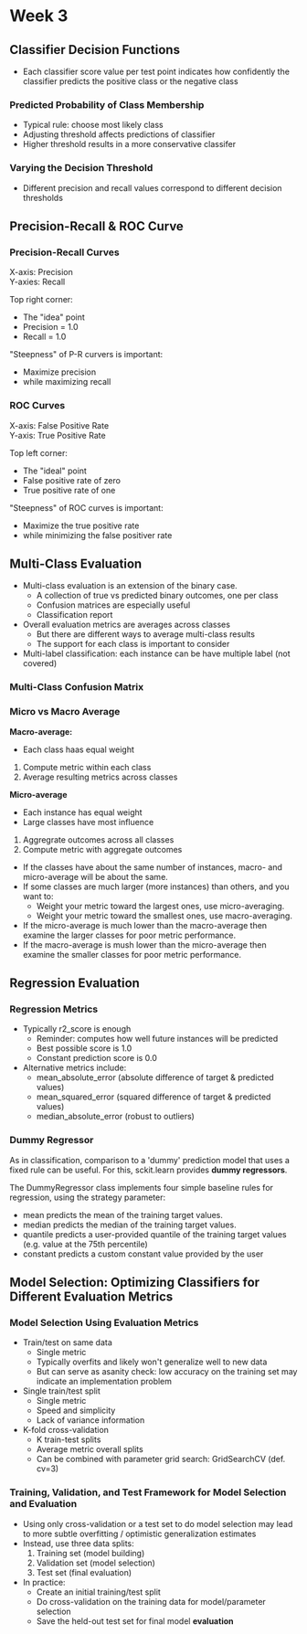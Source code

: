 # Week 3
## Classifier Decision Functions
- Each classifier score value per test point indicates how confidently the classifier predicts the positive class or the negative class
### Predicted Probability of Class Membership
- Typical rule: choose most likely class
- Adjusting threshold affects predictions of classifier
- Higher threshold results in a more conservative classifer
### Varying the Decision Threshold
- Different precision and recall values correspond to different decision thresholds
  
## Precision-Recall & ROC Curve
### Precision-Recall Curves
X-axis: Precision <br>
Y-axies: Recall <br>

Top right corner:
- The "idea" point
- Precision = 1.0
- Recall = 1.0

"Steepness" of P-R curvers is important:
- Maximize precision
- while maximizing recall
### ROC Curves
X-axis: False Positive Rate <br>
Y-axis: True Positive Rate <br>

Top left corner:
- The "ideal" point
- False positive rate of zero
- True positive rate of one

"Steepness" of ROC curves is important:
- Maximize the true positive rate
- while minimizing the false positiver rate

## Multi-Class Evaluation
- Multi-class evaluation is an extension of the binary case.
  - A collection of true vs predicted binary outcomes, one per class
  - Confusion matrices are especially useful
  - Classification report
- Overall evaluation metrics are averages across classes
    - But there are different ways to average multi-class results
    - The support for each class is important to consider
- Multi-label classification: each instance can be have multiple label (not covered)
### Multi-Class Confusion Matrix

### Micro vs Macro Average
**Macro-average:**
- Each class haas equal weight
1. Compute metric within each class
2. Average resulting metrics across classes

**Micro-average**
- Each instance has equal weight
- Large classes have most influence
1. Aggregrate outcomes across all classes
2. Compute metric with aggregate outcomes

- If the classes have about the same number of instances, macro- and micro-average will be about the same.
- If some classes are much larger (more instances) than others, and you want to:
  - Weight your metric toward the largest ones, use micro-averaging.
  - Weight your metric toward the smallest ones, use macro-averaging.
- If the micro-average is much lower than the macro-average then examine the larger classes for poor metric performance.
- If the macro-average is mush lower than the micro-average then examine the smaller classes for poor metric performance.

## Regression Evaluation
### Regression Metrics
- Typically r2_score is enough
  - Reminder: computes how well future instances will be predicted
  - Best possible score is 1.0
  - Constant prediction score is 0.0
- Alternative metrics include:
  - mean_absolute_error (absolute difference of target & predicted values)
  - mean_squared_error (squared difference of target & predicted values)
  - median_absolute_error (robust to outliers)
### Dummy Regressor
As in classification, comparison to a 'dummy' prediction model that uses a fixed rule can be useful. For this, sckit.learn provides __dummy regressors__.

The DummyRegressor class implements four simple baseline rules for regression, using the strategy parameter:
- mean predicts the mean of the training target values.
- median predicts the median of the training target values.
- quantile predicts a user-provided quantile of the training target values (e.g. value at the 75th percentile)
- constant predicts a custom constant value provided by the user

## Model Selection: Optimizing Classifiers for Different Evaluation Metrics
### Model Selection Using Evaluation Metrics
- Train/test on same data
  - Single metric
  - Typically overfits and likely won't generalize well to new data
  - But can serve as asanity check: low accuracy on the training set may indicate an implementation problem
- Single train/test split
  - Single metric
  - Speed and simplicity
  - Lack of variance information
- K-fold cross-validation
  - K train-test splits
  - Average metric overall splits
  - Can be combined with parameter grid search: GridSearchCV (def. cv=3)
### Training, Validation, and Test Framework for Model Selection and Evaluation
- Using only cross-validation or a test set to do model selection may lead to more subtle overfitting / optimistic generalization estimates
- Instead, use three data splits:
  1. Training set (model building)
  2. Validation set (model selection)
  3. Test set (final evaluation)
- In practice:
  - Create an initial training/test split
  - Do cross-validation on the training data for model/parameter selection
  - Save the held-out test set for final model **evaluation**
